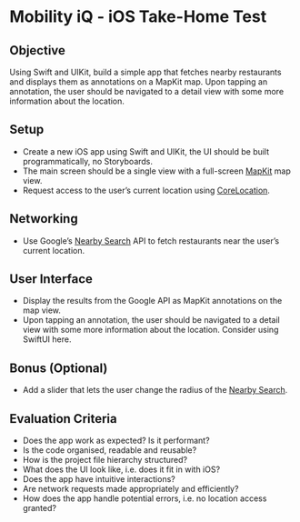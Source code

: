 # Mobility iQ - iOS Take-Home Test

## Objective
Using Swift and UIKit, build a simple app that fetches nearby restaurants and displays them as annotations on a MapKit map. Upon tapping an annotation, the user should be navigated to a detail view with some more information about the location.

## Setup
- Create a new iOS app using Swift and UIKit, the UI should be built programmatically, no Storyboards.
- The main screen should be a single view with a full-screen [MapKit](https://developer.apple.com/documentation/mapkit/) map view.
- Request access to the user’s current location using [CoreLocation](https://developer.apple.com/documentation/corelocation).

## Networking
- Use Google’s [Nearby Search](https://developers.google.com/maps/documentation/places/web-service/nearby-search) API to fetch restaurants near the user’s current location.

## User Interface
- Display the results from the Google API as MapKit annotations on the map view.
- Upon tapping an annotation, the user should be navigated to a detail view with some more information about the location. Consider using SwiftUI here.

## Bonus (Optional)
- Add a slider that lets the user change the radius of the [Nearby Search](https://developers.google.com/maps/documentation/places/web-service/nearby-search#nearby-place-search-examples).

## Evaluation Criteria
- Does the app work as expected? Is it performant?
- Is the code organised, readable and reusable?
- How is the project file hierarchy structured?
- What does the UI look like, i.e. does it fit in with iOS?
- Does the app have intuitive interactions?
- Are network requests made appropriately and efficiently?
- How does the app handle potential errors, i.e. no location access granted?
